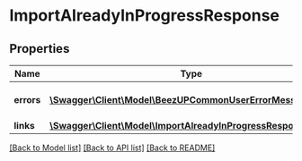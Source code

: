 # ImportAlreadyInProgressResponse

## Properties
Name | Type | Description | Notes
------------ | ------------- | ------------- | -------------
**errors** | [**\Swagger\Client\Model\BeezUPCommonUserErrorMessage[]**](BeezUPCommonUserErrorMessage.md) | The error message list | 
**links** | [**\Swagger\Client\Model\ImportAlreadyInProgressResponseLinks**](ImportAlreadyInProgressResponseLinks.md) |  | 

[[Back to Model list]](../README.md#documentation-for-models) [[Back to API list]](../README.md#documentation-for-api-endpoints) [[Back to README]](../README.md)


